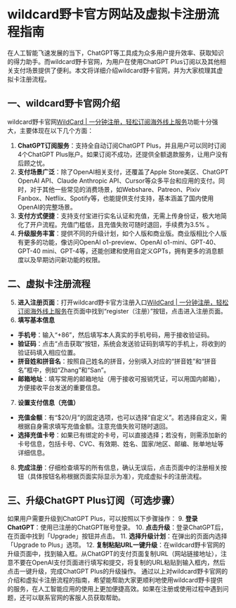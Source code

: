 # wildcard野卡官方网站及虚拟卡注册流程指南

在人工智能飞速发展的当下，ChatGPT等工具成为众多用户提升效率、获取知识的得力助手。而wildcard野卡官网，为用户在使用ChatGPT Plus订阅以及其他相关支付场景提供了便利。本文将详细介绍wildcard野卡官网，并为大家梳理其虚拟卡注册流程。

## 一、wildcard野卡官网介绍

wildcard野卡官网[WildCard | 一分钟注册，轻松订阅海外线上服务](https://bewildcard.com/i/DFG)功能十分强大，主要体现在以下几个方面：

1. **ChatGPT订阅服务**：支持全自动订阅ChatGPT Plus，并且用户可以同时订阅4个ChatGPT Plus账户。如果订阅不成功，还提供全额退款服务，让用户没有后顾之忧。
2. **支付场景广泛**：除了OpenAI相关支付，还覆盖了Apple Store美区、ChatGPT OpenAI API、Claude Anthropic API、Cursor等众多平台和应用的支付。同时，对于其他一些常见的消费场景，如Webshare、Patreon、Pixiv Fanbox、Netflix、Spotify等，也能提供支付支持，基本涵盖了国内使用OpenAI的完整场景。
3. **支付方式便捷**：支持支付宝进行实名认证和充值，无需上传身份证，极大地简化了开户流程。充值门槛低，且充值失败可随时退回，手续费为3.5% 。
4. **升级服务丰富**：提供不同的升级计划，如个人版和商业版。商业版相比个人版有更多的功能，像访问OpenAI o1-preview、OpenAI o1-mini、GPT-40、GPT-40 mini、GPT-4等，还能创建和使用自定义GPTs，拥有更多的消息额度以及早期访问新功能的权限。
  
  ## 二、虚拟卡注册流程
  
5. **进入注册页面**：打开wildcard野卡官方注册入口[WildCard | 一分钟注册，轻松订阅海外线上服务](https://bewildcard.com/i/DFG)在页面中找到“register（注册）”按钮，点击进入注册页面。
6. **填写基本信息**
  - **手机号**：输入“+86”，然后填写本人真实的手机号码，用于接收验证码。
  - **验证码**：点击“点击获取”按钮，系统会发送验证码到填写的手机上，将收到的验证码填入相应位置。
  - **拼音姓和拼音名**：按照自己姓名的拼音，分别填入对应的“拼音姓”和“拼音名”框中，例如“Zhang”和“San”。
  - **邮箱地址**：填写常用的邮箱地址（用于接收可报销凭证，可以用国内邮箱），方便接收平台发送的重要信息。
7. **设置支付信息（充值）**
  - **充值金额**：有“$20/月”的固定选项，也可以选择“自定义”。若选择自定义，需根据自身需求填写充值金额。注意充值失败可随时退回。
  - **选择充值卡号**：如果已有绑定的卡号，可以直接选择；若没有，则需添加新的卡号信息，包括卡号、CVC、有效期、姓名、国家/地区、邮编、账单地址等详细信息。
8. **完成注册**：仔细检查填写的所有信息，确认无误后，点击页面中的注册相关按钮（具体按钮名称根据页面实际显示为准），完成虚拟卡的注册流程。
  
  ## 三、升级ChatGPT Plus订阅（可选步骤）
  
  如果用户需要升级到ChatGPT Plus，可以按照以下步骤操作：
9. **登录ChatGPT**：使用已注册的ChatGPT账号登录。
10. **点击升级**：登录ChatGPT后，在页面中找到「Upgrade」按钮并点击。
11. **选择升级计划**：在弹出的页面内选择「Upgrade to Plus」选项。
12. **复制粘贴URL一键升级**：在wildcard野卡官网的升级页面中，找到输入框。从ChatGPT的支付页面复制URL（网站链接地址），注意不要在OpenAI支付页面进行填写和提交，将复制的URL粘贴到输入框内，然后点击一键升级，完成ChatGPT Plus的升级操作。
  通过以上对wildcard野卡官网的介绍和虚拟卡注册流程的指南，希望能帮助大家更顺利地使用wildcard野卡提供的服务，在人工智能应用的使用上更加便捷高效。如果在注册或使用过程中遇到问题，还可以联系官网的客服人员获取帮助。

